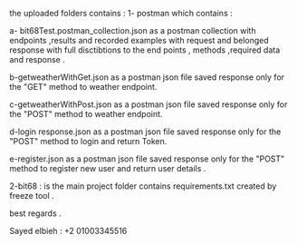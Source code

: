 the uploaded folders contains :
1- postman which contains :



a- bit68Test.postman_collection.json    as a postman collection with endpoints ,results and recorded examples with request and belonged response with full disctibtions to the end points , methods ,required data and response .



b-getweatherWithGet.json as a postman json file saved response only for the "GET" method to weather endpoint.


c-getweatherWithPost.json  as a postman json file saved response only for the "POST" method to weather endpoint.


d-login response.json  as a postman json file saved response only for the "POST" method to login and return Token.


e-register.json  as a postman json file saved response only for the "POST" method to register new user and return user details .




2-bit68 :
is the main project folder contains requirements.txt created by freeze tool .


best regards .

Sayed elbieh :  +2 01003345516


